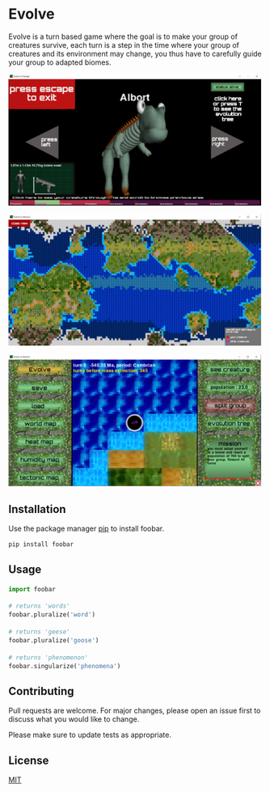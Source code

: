 # Evolve

Evolve is a turn based game where the goal is to make your group of creatures survive, each turn is a step in the time where your group of creatures and its environment may change, you thus have to carefully guide your group to adapted biomes.

<p align="left">
  <img src="creature.png" width="500" title="hover text">
</p>

<p align="left">
  <img src="map.png" width="500" title="hover text">
</p>

<p align="left">
  <img src="menu.png" width="500" title="hover text">
</p>


## Installation

Use the package manager [pip](https://pip.pypa.io/en/stable/) to install foobar.

```bash
pip install foobar
```

## Usage

```python
import foobar

# returns 'words'
foobar.pluralize('word')

# returns 'geese'
foobar.pluralize('goose')

# returns 'phenomenon'
foobar.singularize('phenomena')
```

## Contributing
Pull requests are welcome. For major changes, please open an issue first to discuss what you would like to change.

Please make sure to update tests as appropriate.

## License
[MIT](https://choosealicense.com/licenses/mit/)
